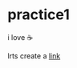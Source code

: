 # practice1

i love :coffee:

lrts create a [link](https://www.google.com/search?q=jpg+images&rlz=1C1GCEB_enUS863US863&oq=jpg+images&aqs=chrome.0.69i59l4j69i60l2.7489j0j7&sourceid=chrome&ie=UTF-8)
